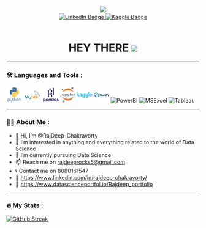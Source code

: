 <div id="header" align="center">
  <img src="https://media.giphy.com/media/M9gbBd9nbDrOTu1Mqx/giphy.gif" width="100"/>
</div>

<div id="badges" align="center">
  <a href="https://www.linkedin.com/in/rajdeep-chakravorty/">
    <img src="https://img.shields.io/badge/LinkedIn-blue?style=for-the-badge&logo=linkedin&logoColor=white" alt="LinkedIn Badge"/>
  </a>
  <a href="https://www.kaggle.com/rajdeepchakravorty">
    <img src="https://img.shields.io/badge/kaggle-darkblue?style=for-the-badge&logo=kaggle&logoColor=green" alt="Kaggle Badge"/>
  </a>
</div>

<div id="badges" align="center">
  <img src="https://komarev.com/ghpvc/?username=RajDeep-Chakravorty&style=flat-square&color=blue" alt=""/>
</div>


<h1 align="center">
  HEY THERE
  <img src="https://media.giphy.com/media/hvRJCLFzcasrR4ia7z/giphy.gif" width="30px"/>
</h1>




---

### :hammer_and_wrench: Languages and Tools :
<div>
  <img src="https://github.com/devicons/devicon/blob/master/icons/python/python-original-wordmark.svg" title="Python"  alt="Python" width="40" height="40"/>&nbsp;
  <img src="https://github.com/devicons/devicon/blob/master/icons/mysql/mysql-original-wordmark.svg" title="MySQL"  alt="MySQL" width="40" height="40"/>&nbsp;
  <img src="https://github.com/devicons/devicon/blob/master/icons/pandas/pandas-original-wordmark.svg" title="Pandas" alt="Pandas" width="40" height="40"/>
  <img src="https://github.com/devicons/devicon/blob/master/icons/jupyter/jupyter-original-wordmark.svg" title="Jupyter" alt="Jupyter" width="40" height="40"/>
  <img src="https://github.com/devicons/devicon/blob/master/icons/kaggle/kaggle-original-wordmark.svg" title="Kaggle" alt="Kaggle" width="40" height="40"/>
  <img src="https://github.com/devicons/devicon/blob/master/icons/numpy/numpy-original-wordmark.svg" title="NumPy" alt="NumPy" width="40" height="40"/>
  <img src="https://github.com/microsoft/PowerBI-Icons/blob/main/SVG/Desktop.svg" title="PowerBI" alt="PowerBI" width="40" height="40"/>
  <img src="https://static-00.iconduck.com/assets.00/ms-excel-icon-512x506-kad3cmyu.png" title="MSExcel" alt="MSExcel" width="40" height="40"/>
  <img src="https://vectorified.com/images/tableau-icon-14.png" title="Tableau" alt="Tableau" width="40" height="40"/>
</div>


---
### :man_technologist: About Me :

- 👋 Hi, I’m @RajDeep-Chakravorty
- 👀 I’m interested in anything and everything related to the world of Data Science
- 🌱 I’m currently pursuing Data Science
- 📫 Reach me on rajdeeprocks5@gmail.com
- 📞 Contact me on 8080161547
- 🔗 https://www.linkedin.com/in/rajdeep-chakravorty/
- 🔗 https://www.datascienceportfol.io/Rajdeep_portfolio


---

### :fire: My Stats :
[![GitHub Streak](https://streak-stats.demolab.com/?user=RajDeep-Chakravorty)](https://git.io/streak-stats)


<!---
RajDeep-Chakravorty/RajDeep-Chakravorty is a ✨ special ✨ repository because its `README.md` (this file) appears on your GitHub profile.
You can click the Preview link to take a look at your changes.
--->
